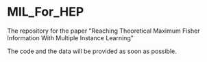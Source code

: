 # MIL_For_HEP
The repository for the paper "Reaching Theoretical Maximum Fisher Information With Multiple Instance Learning"

The code and the data will be provided as soon as possible.
